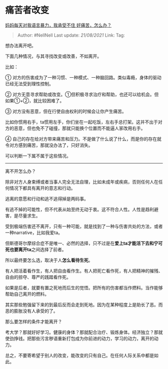 # 痛苦者改变
[妈妈每天对我语言暴力，我承受不住 好痛苦，怎么办？](https://www.zhihu.com/question/445295542/answer/1741160034)

> Author: #NellNell
> Last update: *21/08/2021*
> Link:
> Tag:

想办法离开吧。

下面几种情况，与其寻找改变或改善，不如离开。

比如：

① 对方的伤害成为了一种习惯、一种模式、一种脑回路。类似毒瘾，身体的驱动已经无法受到理性控制。

② 对方无意寻求帮助或改变。①但积极寻求治疗和帮助，也还可以给机会。但如果①+②，就比较困难了。

③ 对方没有恶意，但在行使自由权利的时候会让你产生痛苦。

比如你惯用右手，ta惯用左手，你们坐在一起吃饭，左右手总打架。这并不出于对方的恶意，但也免不了碰撞，那就只能换个位置而不能逼人家改用右手。

④ 自己的存在给对方带来痛苦和压力。不是做了什么说了什么，而是你的存在就令对方感到痛苦，那就没办法了，只好消失。

可以判断一下属不属于这些情况。

---

离不开怎么办？

除非对方人身束缚或者当事人完全无法自理，比如未成年或疾病，否则任何人在任何情况下都具有离开的意志和行动。

逃离的意愿和行动和逃不逃得掉是两码事。

有逃不掉的可能性，但不代表从始至终无动于衷。这不符合人性。人性是趋利避害，是尽量求生。

受到极端伤害还不离开，只有一种可能，就是找到了一种与伤害共处的方法，或者一种narrative，比如我爱ta。

但斯德哥尔摩综合症不是唯一、必然的选择，只不过是在**爱上ta才能活下去和宁可死也要离开ta**之间选择了前者。

所以最终要怎么选，取决于人**怎么看待生死**。

有人把活着看作生，有人把自由看作生。有人把死亡看作死，有人把精神的摧残、自由的掠夺、尊严的践踏看作死。

如果是后者，就要有置之死地而后生的觉悟。把所有的伤害都当作燃料。当作能够帮助自己离开的燃料。

其实那些勉强留下来的到最后反而会走到死地。因为在某种程度上是助长了恶。而恶的膨胀没有人承受的了。

那么要怎样的条件才能离开？

考大学？那就好好学习。健康的身体？那就配合治疗、锻炼身体。经济独立？那就使劲挣钱。把那些污言秽语重新打包成为你前进的动力，学习的动力，离开的动力。

总之，不要寄希望于别人的改变，能改变的只有自己。在任何人际关系中都是如此。
